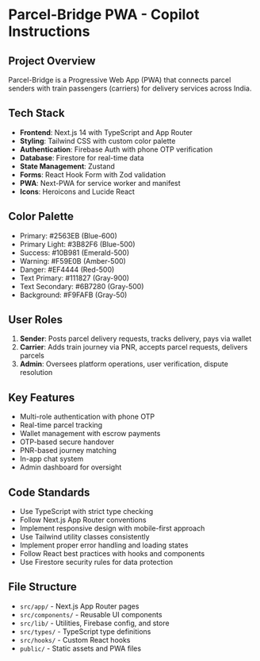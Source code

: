 # Parcel-Bridge PWA - Copilot Instructions

<!-- Use this file to provide workspace-specific custom instructions to Copilot. For more details, visit https://code.visualstudio.com/docs/copilot/copilot-customization#_use-a-githubcopilotinstructionsmd-file -->

## Project Overview
Parcel-Bridge is a Progressive Web App (PWA) that connects parcel senders with train passengers (carriers) for delivery services across India.

## Tech Stack
- **Frontend**: Next.js 14 with TypeScript and App Router
- **Styling**: Tailwind CSS with custom color palette
- **Authentication**: Firebase Auth with phone OTP verification
- **Database**: Firestore for real-time data
- **State Management**: Zustand
- **Forms**: React Hook Form with Zod validation
- **PWA**: Next-PWA for service worker and manifest
- **Icons**: Heroicons and Lucide React

## Color Palette
- Primary: #2563EB (Blue-600)
- Primary Light: #3B82F6 (Blue-500) 
- Success: #10B981 (Emerald-500)
- Warning: #F59E0B (Amber-500)
- Danger: #EF4444 (Red-500)
- Text Primary: #111827 (Gray-900)
- Text Secondary: #6B7280 (Gray-500)
- Background: #F9FAFB (Gray-50)

## User Roles
1. **Sender**: Posts parcel delivery requests, tracks delivery, pays via wallet
2. **Carrier**: Adds train journey via PNR, accepts parcel requests, delivers parcels
3. **Admin**: Oversees platform operations, user verification, dispute resolution

## Key Features
- Multi-role authentication with phone OTP
- Real-time parcel tracking
- Wallet management with escrow payments
- OTP-based secure handover
- PNR-based journey matching
- In-app chat system
- Admin dashboard for oversight

## Code Standards
- Use TypeScript with strict type checking
- Follow Next.js App Router conventions
- Implement responsive design with mobile-first approach
- Use Tailwind utility classes consistently
- Implement proper error handling and loading states
- Follow React best practices with hooks and components
- Use Firestore security rules for data protection

## File Structure
- `src/app/` - Next.js App Router pages
- `src/components/` - Reusable UI components
- `src/lib/` - Utilities, Firebase config, and store
- `src/types/` - TypeScript type definitions
- `src/hooks/` - Custom React hooks
- `public/` - Static assets and PWA files
